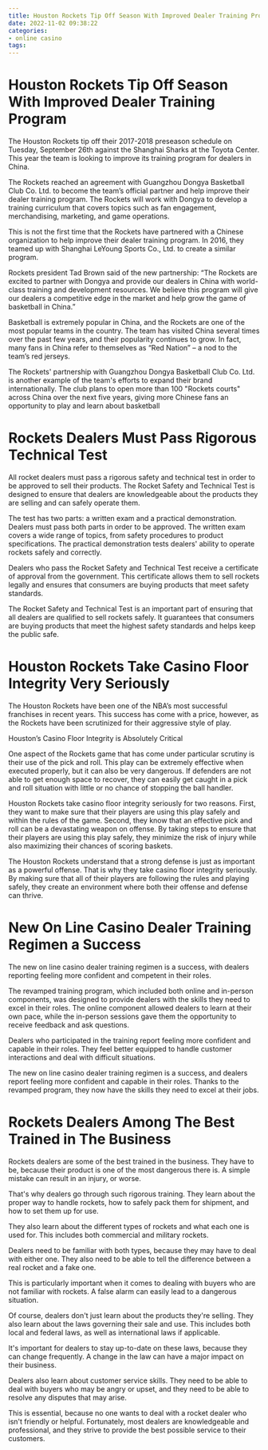 ```yaml
---
title: Houston Rockets Tip Off Season With Improved Dealer Training Program
date: 2022-11-02 09:38:22
categories:
- online casino
tags:
---
```



#  Houston Rockets Tip Off Season With Improved Dealer Training Program

The Houston Rockets tip off their 2017-2018 preseason schedule on Tuesday, September 26th against the Shanghai Sharks at the Toyota Center. This year the team is looking to improve its training program for dealers in China.

The Rockets reached an agreement with Guangzhou Dongya Basketball Club Co. Ltd. to become the team’s official partner and help improve their dealer training program. The Rockets will work with Dongya to develop a training curriculum that covers topics such as fan engagement, merchandising, marketing, and game operations.

This is not the first time that the Rockets have partnered with a Chinese organization to help improve their dealer training program. In 2016, they teamed up with Shanghai LeYoung Sports Co., Ltd. to create a similar program.

Rockets president Tad Brown said of the new partnership: “The Rockets are excited to partner with Dongya and provide our dealers in China with world-class training and development resources. We believe this program will give our dealers a competitive edge in the market and help grow the game of basketball in China.”

Basketball is extremely popular in China, and the Rockets are one of the most popular teams in the country. The team has visited China several times over the past few years, and their popularity continues to grow. In fact, many fans in China refer to themselves as “Red Nation” – a nod to the team’s red jerseys.

The Rockets' partnership with Guangzhou Dongya Basketball Club Co. Ltd. is another example of the team's efforts to expand their brand internationally. The club plans to open more than 100 "Rockets courts" across China over the next five years, giving more Chinese fans an opportunity to play and learn about basketball

#  Rockets Dealers Must Pass Rigorous Technical Test

All rocket dealers must pass a rigorous safety and technical test in order to be approved to sell their products. The Rocket Safety and Technical Test is designed to ensure that dealers are knowledgeable about the products they are selling and can safely operate them.

The test has two parts: a written exam and a practical demonstration. Dealers must pass both parts in order to be approved. The written exam covers a wide range of topics, from safety procedures to product specifications. The practical demonstration tests dealers' ability to operate rockets safely and correctly.

Dealers who pass the Rocket Safety and Technical Test receive a certificate of approval from the government. This certificate allows them to sell rockets legally and ensures that consumers are buying products that meet safety standards.

The Rocket Safety and Technical Test is an important part of ensuring that all dealers are qualified to sell rockets safely. It guarantees that consumers are buying products that meet the highest safety standards and helps keep the public safe.

#  Houston Rockets Take Casino Floor Integrity Very Seriously

The Houston Rockets have been one of the NBA’s most successful franchises in recent years. This success has come with a price, however, as the Rockets have been scrutinized for their aggressive style of play.

Houston’s Casino Floor Integrity is Absolutely Critical

One aspect of the Rockets game that has come under particular scrutiny is their use of the pick and roll. This play can be extremely effective when executed properly, but it can also be very dangerous. If defenders are not able to get enough space to recover, they can easily get caught in a pick and roll situation with little or no chance of stopping the ball handler.

Houston Rockets take casino floor integrity seriously for two reasons. First, they want to make sure that their players are using this play safely and within the rules of the game. Second, they know that an effective pick and roll can be a devastating weapon on offense. By taking steps to ensure that their players are using this play safely, they minimize the risk of injury while also maximizing their chances of scoring baskets.

The Houston Rockets understand that a strong defense is just as important as a powerful offense. That is why they take casino floor integrity seriously. By making sure that all of their players are following the rules and playing safely, they create an environment where both their offense and defense can thrive.

#  New On Line Casino Dealer Training Regimen a Success

The new on line casino dealer training regimen is a success, with dealers reporting feeling more confident and competent in their roles.

The revamped training program, which included both online and in-person components, was designed to provide dealers with the skills they need to excel in their roles. The online component allowed dealers to learn at their own pace, while the in-person sessions gave them the opportunity to receive feedback and ask questions.

Dealers who participated in the training report feeling more confident and capable in their roles. They feel better equipped to handle customer interactions and deal with difficult situations.

The new on line casino dealer training regimen is a success, and dealers report feeling more confident and capable in their roles. Thanks to the revamped program, they now have the skills they need to excel at their jobs.

#  Rockets Dealers Among The Best Trained in The Business

Rockets dealers are some of the best trained in the business. They have to be, because their product is one of the most dangerous there is. A simple mistake can result in an injury, or worse.

That's why dealers go through such rigorous training. They learn about the proper way to handle rockets, how to safely pack them for shipment, and how to set them up for use.

They also learn about the different types of rockets and what each one is used for. This includes both commercial and military rockets.

Dealers need to be familiar with both types, because they may have to deal with either one. They also need to be able to tell the difference between a real rocket and a fake one.

This is particularly important when it comes to dealing with buyers who are not familiar with rockets. A false alarm can easily lead to a dangerous situation.

Of course, dealers don't just learn about the products they're selling. They also learn about the laws governing their sale and use. This includes both local and federal laws, as well as international laws if applicable.

It's important for dealers to stay up-to-date on these laws, because they can change frequently. A change in the law can have a major impact on their business.

Dealers also learn about customer service skills. They need to be able to deal with buyers who may be angry or upset, and they need to be able to resolve any disputes that may arise.

This is essential, because no one wants to deal with a rocket dealer who isn't friendly or helpful. Fortunately, most dealers are knowledgeable and professional, and they strive to provide the best possible service to their customers.